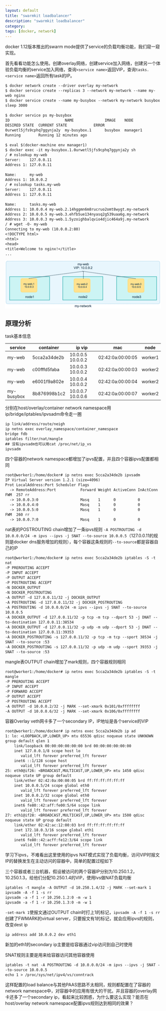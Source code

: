 ```yaml
---
layout: default
title: "swarmkit loadbalancer"
description: "swarmkit loadbalancer"
category: 
tags: [docker, network]
---
```


docker 1.12版本推出的swarm mode提供了service的负载均衡功能，我们窥一窥实现。

首先看看功能怎么使用。创建overlay网络，创建service加入网络，创建另一个体验负载均衡的service加入网络，查询`<service name>`返回VIP，查询`tasks.<service name>`返回所有task的IP。

    $ docker network create --driver overlay my-network
    $ docker service create --replicas 3 --network my-network --name my-web nginx
    $ docker service create --name my-busybox --network my-network busybox sleep 3000

    $ docker service ps my-busybox
    ID                         NAME              IMAGE    NODE      DESIRED STATE  CURRENT STATE            ERROR
    0urwetl5jfs9cphq7ggynja2y  my-busybox.1      busybox  manager1  Running        Running 12 minutes ago

    $ eval $(docker-machine env manager1)
    $ docker exec -it my-busybox.1.0urwetl5jfs9cphq7ggynja2y sh
    / # nslookup my-web
    Server:    127.0.0.11
    Address 1: 127.0.0.11

    Name:      my-web
    Address 1: 10.0.0.2
    / # nslookup tasks.my-web
    Server:    127.0.0.11
    Address 1: 127.0.0.11

    Name:      tasks.my-web
    Address 1: 10.0.0.4 my-web.2.14hggmn6m8rucruo2omt8wygt.my-network
    Address 2: 10.0.0.5 my-web.3.ehfb5ue134nyasq2g539uaa6g.my-network
    Address 3: 10.0.0.3 my-web.1.5yzoighbalqvio4djic464a9j.my-network
    / # wget -O- my-web
    Connecting to my-web (10.0.0.2:80)
    <!DOCTYPE html>
    <html>
    <head>
    <title>Welcome to nginx!</title>
    ...
    
<img src="/images/service-vip.png" width="650px">

## 原理分析

task基本信息

service | container | ip vip | mac | node
--------|-----------|----|-----|-----
my-web | 5cca2a34de2b | 10.0.0.5 10.0.0.2 | 02:42:0a:00:00:05 | worker1
my-web | c00fffd5faba | 10.0.0.3 10.0.0.2 | 02:42:0a:00:00:03 | worker2
my-web | e6001f9a802e | 10.0.0.4 10.0.0.2 | 02:42:0a:00:00:04 | worker2
my-busybox | 8b876998b1c2 | 10.0.0.7 10.0.0.6 | 02:42:0a:00:00:07 | worker2

分别在host/overlay/container network namespace用ip/bridge/iptables/ipvsadm命令走一圈

	ip link/address/route/neigh
	ip netns exec overlay_namespace/container_namespace
	bridge fdb
	iptables filter/nat/mangle
	## 没有ipvsadm也可以用cat /proc/net/ip_vs
	ipvsadm

四个容器的network namespace都增加了ipvs配置，并且四个容器ipvs配置都相同

    root@worker1:/home/docker# ip netns exec 5cca2a34de2b ipvsadm
    IP Virtual Server version 1.2.1 (size=4096)
    Prot LocalAddress:Port Scheduler Flags
      -> RemoteAddress:Port           Forward Weight ActiveConn InActConn
    FWM  257 rr
      -> 10.0.0.3:0                   Masq    1      0          0         
      -> 10.0.0.4:0                   Masq    1      0          0         
      -> 10.0.0.5:0                   Masq    1      0          0         
    FWM  260 rr
      -> 10.0.0.7:0                   Masq    1      0          0 
  
nat表的POSTROUTING chain增加了一条ipvs规则 `-A POSTROUTING -d 10.0.0.0/24 -m ipvs --ipvs -j SNAT --to-source 10.0.0.5`（127.0.0.11的规则是docker dns服务增加的规则），每个容器这条规则的`--to-source`都是容器自己的IP

    root@worker1:/home/docker# ip netns exec 5cca2a34de2b iptables -S -t nat
    -P PREROUTING ACCEPT
    -P INPUT ACCEPT
    -P OUTPUT ACCEPT
    -P POSTROUTING ACCEPT
    -N DOCKER_OUTPUT
    -N DOCKER_POSTROUTING
    -A OUTPUT -d 127.0.0.11/32 -j DOCKER_OUTPUT
    -A POSTROUTING -d 127.0.0.11/32 -j DOCKER_POSTROUTING
    -A POSTROUTING -d 10.0.0.0/24 -m ipvs --ipvs -j SNAT --to-source 10.0.0.5
    -A DOCKER_OUTPUT -d 127.0.0.11/32 -p tcp -m tcp --dport 53 -j DNAT --to-destination 127.0.0.11:38534
    -A DOCKER_OUTPUT -d 127.0.0.11/32 -p udp -m udp --dport 53 -j DNAT --to-destination 127.0.0.11:39353
    -A DOCKER_POSTROUTING -s 127.0.0.11/32 -p tcp -m tcp --sport 38534 -j SNAT --to-source :53
    -A DOCKER_POSTROUTING -s 127.0.0.11/32 -p udp -m udp --sport 39353 -j SNAT --to-source :53

mangle表OUTPUT chain增加了mark规则，四个容器规则相同

    root@worker1:/home/docker# ip netns exec 5cca2a34de2b iptables -S -t mangle
    -P PREROUTING ACCEPT
    -P INPUT ACCEPT
    -P FORWARD ACCEPT
    -P OUTPUT ACCEPT
    -P POSTROUTING ACCEPT
    -A OUTPUT -d 10.0.0.2/32 -j MARK --set-xmark 0x101/0xffffffff
    -A OUTPUT -d 10.0.0.6/32 -j MARK --set-xmark 0x106/0xffffffff

容器Overlay veth网卡多了一个secondary IP，IP地址是各个service的VIP

    root@worker1:/home/docker# ip netns exec 5cca2a34de2b ip ad
    1: lo: <LOOPBACK,UP,LOWER_UP> mtu 65536 qdisc noqueue state UNKNOWN group default qlen 1
        link/loopback 00:00:00:00:00:00 brd 00:00:00:00:00:00
        inet 127.0.0.1/8 scope host lo
           valid_lft forever preferred_lft forever
        inet6 ::1/128 scope host 
           valid_lft forever preferred_lft forever
    25: eth0@if26: <BROADCAST,MULTICAST,UP,LOWER_UP> mtu 1450 qdisc noqueue state UP group default 
        link/ether 02:42:0a:00:00:05 brd ff:ff:ff:ff:ff:ff
        inet 10.0.0.5/24 scope global eth0
           valid_lft forever preferred_lft forever
        inet 10.0.0.2/32 scope global eth0
           valid_lft forever preferred_lft forever
        inet6 fe80::42:aff:fe00:5/64 scope link 
           valid_lft forever preferred_lft forever
    27: eth1@if28: <BROADCAST,MULTICAST,UP,LOWER_UP> mtu 1500 qdisc noqueue state UP group default 
        link/ether 02:42:ac:12:00:03 brd ff:ff:ff:ff:ff:ff
        inet 172.18.0.3/16 scope global eth1
           valid_lft forever preferred_lft forever
        inet6 fe80::42:acff:fe12:3/64 scope link 
           valid_lft forever preferred_lft forever
       
学习下ipvs，不难看出这里使用的ipvs NAT模式实现了负载均衡，访问VIP时报文IP的替换发生在主动访问的容器中，简单的配置过程如下

三个容器或者三台机器，假设被访问的两个容器IP分别为10.250.1.2，10.250.1.3，给他们分配10.250.1.4的VIP，使用lvs做NAT负载均衡

    iptables -t mangle -A OUTPUT -d 10.250.1.4/32 -j MARK --set-mark 1
    ipvsadm -A -f 1 -s rr
    ipvsadm -a -f 1 -r 10.250.1.2:0 -m -w 1
    ipvsadm -a -f 1 -r 10.250.1.3:0 -m -w 1

`-set-mark 1`使报文通过OUTPUT chain时打上1的标记，`ipvsadm -A -f 1 -s rr`创建了FWMARK的virtual server，只要报文有1的标记，就会应用ipvs的规则，改变dest ip

    ip address add 10.0.0.2 dev eth1

新加的eth1的secondary ip主要是给容器通过vip访问到自己时使用

SNAT规则主要是用来给容器访问其他容器使用

    iptables -t nat -A POSTROUTING -d 10.0.0.0/24 -m ipvs --ipvs -j SNAT --to-source 10.0.0.5
    echo 1 > /proc/sys/net/ipv4/vs/conntrack

这样配置的load balance与其他PAAS思路不太相同，规则都配置在了容器的network namespace中，对容器中的应用有很大的干扰。并且容器的overlay网卡还多了一个secondary ip，看起来比较困惑，为什么要这么实现？能否在host/overlay network namespace配置ipvs规则达到相同的效果？


